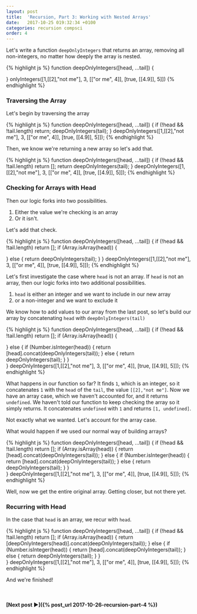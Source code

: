```yaml
---
layout: post
title:  'Recursion, Part 3: Working with Nested Arrays'
date:   2017-10-25 019:32:34 +0100
categories: recursion compsci
order: 4
---
```


Let's write a function `deepOnlyIntegers` that returns an array, removing all non-integers, no matter how deeply the array is nested.  

{% highlight js %}
function deepOnlyIntegers([head, ...tail]) {

}
onlyIntegers([1,[[2],"not me"], 3, [["or me", 4]], [true, [[4.9]], 5]])
{% endhighlight %}

### Traversing the Array

Let's begin by traversing the array

{% highlight js %}
function deepOnlyIntegers([head, ...tail]) {
  if (!head && !tail.length) return;
  deepOnlyIntegers(tail);
}
deepOnlyIntegers([1,[[2],"not me"], 3, [["or me", 4]], [true, [[4.9]], 5]]);
{% endhighlight %}

Then, we know we're returning a new array so let's add that.

{% highlight js %}
function deepOnlyIntegers([head, ...tail]) {
  if (!head && !tail.length) return [];
  return deepOnlyIntegers(tail);
}
deepOnlyIntegers([1,[[2],"not me"], 3, [["or me", 4]], [true, [[4.9]], 5]]);
{% endhighlight %}

### Checking for Arrays with Head

Then our logic forks into two possibilities.  
1. Either the value we're checking is an array
2. Or it isn't.  

Let's add that check.

{% highlight js %}
function deepOnlyIntegers([head, ...tail]) {
  if (!head && !tail.length) return [];
  if (Array.isArray(head)) {
    
  } else  {
    return deepOnlyIntegers(tail); 
  } 
}
deepOnlyIntegers([1,[[2],"not me"], 3, [["or me", 4]], [true, [[4.9]], 5]]);
{% endhighlight %}

Let's first investigate the case where `head` is not an array.  If `head` is not an array, then our logic forks into two additional possibilities.  
1. `head` is either an integer and we want to include in our new array
2. or a non-integer and we want to exclude it 

We know how to add values to our array from the last post, so let's build our array by concatenating `head` with `deepOnlyIntegers(tail)`

{% highlight js %}
function deepOnlyIntegers([head, ...tail]) {
  if (!head && !tail.length) return [];
  if (Array.isArray(head)) {
    
  } else {
    if (Number.isInteger(head)) {
      return [head].concat(deepOnlyIntegers(tail));
    } else {
      return deepOnlyIntegers(tail);
    }
  }  
}
deepOnlyIntegers([1,[[2],"not me"], 3, [["or me", 4]], [true, [[4.9]], 5]]);
{% endhighlight %}

What happens in our function so far?  It finds `1`, which is an integer, so it concatenates `1` with the `head` of the `tail`, the value `[[2],"not me"]`.  Now we have an array case, which we haven't accounted for, and it returns `undefined`.  We haven't told our function to keep checking the array so it simply returns.  It concatenates `undefined` with `1` and returns `[1, undefined]`.

Not exactly what we wanted.  Let's account for the array case.

What would happen if we used our normal way of building arrays?

{% highlight js %}
function deepOnlyIntegers([head, ...tail]) {
  if (!head && !tail.length) return [];
  if (Array.isArray(head)) {
    return [head].concat(deepOnlyIntegers(tail));
  } else {
    if (Number.isInteger(head)) {
      return [head].concat(deepOnlyIntegers(tail));
    } else {
      return deepOnlyIntegers(tail);
    }
  }  
}
deepOnlyIntegers([1,[[2],"not me"], 3, [["or me", 4]], [true, [[4.9]], 5]]);
{% endhighlight %}

Well, now we get the entire original array.  Getting closer, but not there yet.

### Recurring with Head

In the case that `head` is an array, we recur with `head`.

{% highlight js %}
function deepOnlyIntegers([head, ...tail]) {
  if (!head && !tail.length) return [];
  if (Array.isArray(head)) {
    return [deepOnlyIntegers(head)].concat(deepOnlyIntegers(tail));
  } else {
    if (Number.isInteger(head)) {
      return [head].concat(deepOnlyIntegers(tail));
    } else {
      return deepOnlyIntegers(tail);
    }
  }  
}
deepOnlyIntegers([1,[[2],"not me"], 3, [["or me", 4]], [true, [[4.9]], 5]]);
{% endhighlight %}

And we're finished!


<br/>

#### [Next post &#9658;]({% post_url 2017-10-26-recursion-part-4 %})




